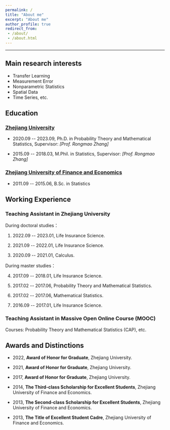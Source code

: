 ```yaml
---
permalink: /
title: "About me"
excerpt: "About me"
author_profile: true
redirect_from:
 - /about/
 - /about.html
---
```

- - -

 ## Main research interests
- Transfer Learning  
- Measurement Error  
- Nonparametric Statistics  
- Spatial Data  
- Time Series, etc.

## Education

### [Zhejiang University](https://www.zju.edu.cn/)

- 2020.09 -- 2023.09, Ph.D. in Probability Theory and Mathematical Statistics,  Supervisor: *[Prof. Rongmao Zhang]* 

- 2015.09 -- 2018.03, M.Phil. in Statistics,  Supervisor: *[Prof. Rongmao Zhang]* 

### [Zhejiang University of Finance and Economics](https://www.zufe.edu.cn/)

- 2011.09 --  2015.06, B.Sc. in Statistics  

## Working Experience

### Teaching Assistant in Zhejiang University
 
During doctoral studies： 

1. 2022.09 -- 2023.01, Life Insurance Science.

2. 2021.09 -- 2022.01, Life Insurance Science.

3. 2020.09 -- 2021.01, Calculus.

During master studies：

4. 2017.09 -- 2018.01, Life Insurance Science.

5. 2017.02 -- 2017.06, Probability Theory and Mathematical Statistics.

6. 2017.02 -- 2017.06, Mathematical Statistics.

7. 2016.09 -- 2017.01, Life Insurance Science.

### Teaching Assistant in Massive Open Online Course (MOOC)

Courses: Probability Theory and Mathematical Statistics (CAP), etc.

## Awards and Distinctions

- 2022, **Award of Honor for Graduate**, Zhejiang University.

- 2021, **Award of Honor for Graduate**, Zhejiang University.

- 2017, **Award of Honor for Graduate**, Zhejiang University.

- 2014, **The Third-class Scholarship for Excellent Students**, Zhejiang University of Finance and Economics.

- 2013, **The Second-class Scholarship for Excellent Students**, Zhejiang University of Finance and Economics.

- 2013, **The Title of Excellent Student Cadre**, Zhejiang University of Finance and Economics. 

